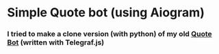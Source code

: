 # Simple Quote bot (using Aiogram)
### I tried to make a clone version (with python) of my old [Quote Bot](https://github.com/Lucifer25x/telegram-bots/tree/main/quote-bot) (written with Telegraf.js)
